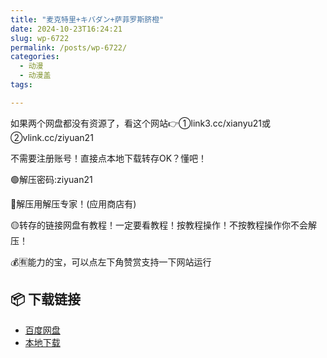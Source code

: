 ```yaml
---
title: "麦克特里+キバダン+萨菲罗斯脐橙"
date: 2024-10-23T16:24:21
slug: wp-6722
permalink: /posts/wp-6722/
categories:
  - 动漫
  - 动漫盖
tags:

---
```


如果两个网盘都没有资源了，看这个网站👉①link3.cc/xianyu21或②vlink.cc/ziyuan21

不需要注册账号！直接点本地下载转存OK？懂吧！

🟢解压密码:ziyuan21

🔵解压用解压专家！(应用商店有)

🟡转存的链接网盘有教程！一定要看教程！按教程操作！不按教程操作你不会解压！

💰🈶能力的宝，可以点左下角赞赏支持一下网站运行

## 📦 下载链接
- [百度网盘](https://blziyuan21.com/pay-download/6722?key=08696e6431&down_id=0)
- [本地下载](https://blziyuan21.com/pay-download/6722?key=08696e6431&down_id=1)

